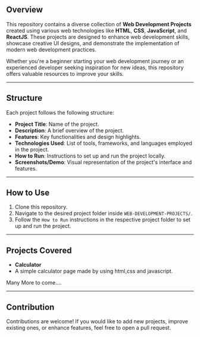 ## Overview

This repository contains a diverse collection of **Web Development Projects** created using various web technologies like **HTML**, **CSS**, **JavaScript**, and **ReactJS**. These projects are designed to enhance web development skills, showcase creative UI designs, and demonstrate the implementation of modern web development practices.

Whether you're a beginner starting your web development journey or an experienced developer seeking inspiration for new ideas, this repository offers valuable resources to improve your skills.

---

## Structure

Each project follows the following structure:
- **Project Title**: Name of the project.
- **Description**: A brief overview of the project.
- **Features**: Key functionalities and design highlights.
- **Technologies Used**: List of tools, frameworks, and languages employed in the project.
- **How to Run**: Instructions to set up and run the project locally.
- **Screenshots/Demo**: Visual representation of the project's interface and features.

---

## How to Use

1. Clone this repository.
2. Navigate to the desired project folder inside `WEB-DEVELOPMENT-PROJECTS/`.
3. Follow the `How to Run` instructions in the respective project folder to set up and run the project.

---

## Projects Covered

- **Calculator**
- A simple calculator page made by using html,css and javascript.


Many More to come....

---

## Contribution

Contributions are welcome! If you would like to add new projects, improve existing ones, or enhance features, feel free to open a pull request.
